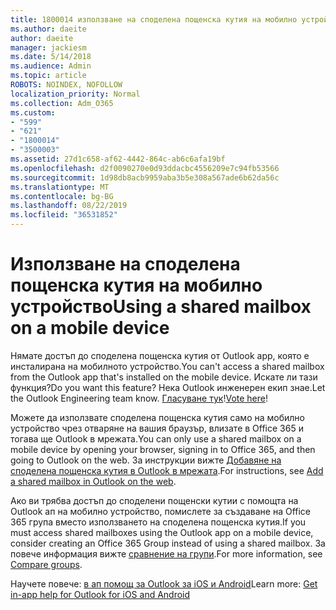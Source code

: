 ```yaml
---
title: 1800014 използване на споделена пощенска кутия на мобилно устройство
ms.author: daeite
author: daeite
manager: jackiesm
ms.date: 5/14/2018
ms.audience: Admin
ms.topic: article
ROBOTS: NOINDEX, NOFOLLOW
localization_priority: Normal
ms.collection: Adm_O365
ms.custom:
- "599"
- "621"
- "1800014"
- "3500003"
ms.assetid: 27d1c658-af62-4442-864c-ab6c6afa19bf
ms.openlocfilehash: d2f0090270e0d93ddacbc4556209e7c94fb53566
ms.sourcegitcommit: 1d98db8acb9959aba3b5e308a567ade6b62da56c
ms.translationtype: MT
ms.contentlocale: bg-BG
ms.lasthandoff: 08/22/2019
ms.locfileid: "36531852"
---
```

# <a name="using-a-shared-mailbox-on-a-mobile-device"></a><span data-ttu-id="a0b12-102">Използване на споделена пощенска кутия на мобилно устройство</span><span class="sxs-lookup"><span data-stu-id="a0b12-102">Using a shared mailbox on a mobile device</span></span>

<span data-ttu-id="a0b12-103">Нямате достъп до споделена пощенска кутия от Outlook app, която е инсталирана на мобилното устройство.</span><span class="sxs-lookup"><span data-stu-id="a0b12-103">You can't access a shared mailbox from the Outlook app that's installed on the mobile device.</span></span> <span data-ttu-id="a0b12-104">Искате ли тази функция?</span><span class="sxs-lookup"><span data-stu-id="a0b12-104">Do you want this feature?</span></span> <span data-ttu-id="a0b12-105">Нека Outlook инженерен екип знае.</span><span class="sxs-lookup"><span data-stu-id="a0b12-105">Let the Outlook Engineering team know.</span></span> <span data-ttu-id="a0b12-106">[Гласуване тук](https://go.microsoft.com/fwlink/?linked=862116)!</span><span class="sxs-lookup"><span data-stu-id="a0b12-106">[Vote here](https://go.microsoft.com/fwlink/?linked=862116)!</span></span>
  
<span data-ttu-id="a0b12-107">Можете да използвате споделена пощенска кутия само на мобилно устройство чрез отваряне на вашия браузър, влизате в Office 365 и тогава ще Outlook в мрежата.</span><span class="sxs-lookup"><span data-stu-id="a0b12-107">You can only use a shared mailbox on a mobile device by opening your browser, signing in to Office 365, and then going to Outlook on the web.</span></span> <span data-ttu-id="a0b12-108">За инструкции вижте [Добавяне на споделена пощенска кутия в Outlook в мрежата](https://support.office.com/article/add-a-shared-mailbox-to-outlook-on-the-web-98b5a90d-4e38-415d-a030-f09a4cd28207).</span><span class="sxs-lookup"><span data-stu-id="a0b12-108">For instructions, see [Add a shared mailbox in Outlook on the web](https://support.office.com/article/add-a-shared-mailbox-to-outlook-on-the-web-98b5a90d-4e38-415d-a030-f09a4cd28207).</span></span>
  
<span data-ttu-id="a0b12-109">Ако ви трябва достъп до споделени пощенски кутии с помощта на Outlook ап на мобилно устройство, помислете за създаване на Office 365 група вместо използването на споделена пощенска кутия.</span><span class="sxs-lookup"><span data-stu-id="a0b12-109">If you must access shared mailboxes using the Outlook app on a mobile device, consider creating an Office 365 Group instead of using a shared mailbox.</span></span> <span data-ttu-id="a0b12-110">За повече информация вижте [сравнение на групи](https://support.office.com/article/758759ad-63ee-4ea9-90a3-39f941897b7d.aspx).</span><span class="sxs-lookup"><span data-stu-id="a0b12-110">For more information, see [Compare groups](https://support.office.com/article/758759ad-63ee-4ea9-90a3-39f941897b7d.aspx).</span></span>
  
<span data-ttu-id="a0b12-111">Научете повече: [в ап помощ за Outlook за iOS и Android](https://support.office.com/article/Get-in-app-help-for-Outlook-for-iOS-and-Android-218a22d1-9fa5-4889-b689-de1c63493243)</span><span class="sxs-lookup"><span data-stu-id="a0b12-111">Learn more: [Get in-app help for Outlook for iOS and Android](https://support.office.com/article/Get-in-app-help-for-Outlook-for-iOS-and-Android-218a22d1-9fa5-4889-b689-de1c63493243)</span></span>
  